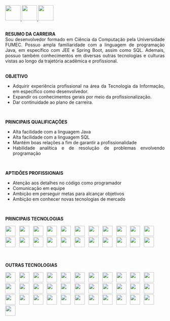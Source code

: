<a href="https://github.com/Edd002">
  <img src="https://cdn-icons-png.flaticon.com/512/733/733609.png" width="48px" height="48px">
</a>

<a href="mailto:edduarddollima@gmail.com">
  <img src="https://cdn-icons-png.flaticon.com/512/331/331389.png" width="48px" height="48px">
</a>

<a href="https://www.linkedin.com/in/eduardo-augusto-lima-pereira/">
  <img src="https://cdn-icons-png.flaticon.com/512/1384/1384014.png" width="48px" height="48px">
</a>

<br />
<br />

<div align="justify">
 
**RESUMO DA CARREIRA**
<br />
  Sou desenvolvedor formado em Ciência da Computação pela Universidade FUMEC. Possuo ampla familiaridade com a linguagem de programação Java, em específico com JEE e Spring Boot, assim como SQL. Ademais, possuo também conhecimentos em diversas outras tecnologias e culturas vistas ao longo da trajetória acadêmica e profissional.
<br /><br />

**OBJETIVO**
  - Adquirir experiência profissional na área da Tecnologia da Informação, em específico como desenvolvedor.
  - Expandir os conhecimentos gerais por meio da profissionalização.
  - Dar continuidade ao plano de carreira.
<br />

**PRINCIPAIS QUALIFICAÇÕES**
  - Alta facilidade com a linguagem Java
  - Alta facilidade com a linguagem SQL
  - Mantém boas relações a fim de garantir a profissionalidade
  - Habilidade analítica e de resolução de problemas envolvendo programação
<br />

**APTIDÕES PROFISSIONAIS**
- Atenção aos detalhes no código como programador
- Comunicação em equipe
- Ambição em perseguir metas para alcançar objetivos
- Ambição em conhecer novas tecnologias de mercado

</div>

<br />

**PRINCIPAIS TECNOLOGIAS**

<code><a href="https://www.java.com/pt-BR" rel="nofollow"><img height="32" src="https://cdn.iconscout.com/icon/free/png-512/java-60-1174953.png"></a></code>
&nbsp;
<code><a href="https://www.mysql.com" rel="nofollow"><img height="32" src="https://cdn.iconscout.com/icon/free/png-512/mysql-12-556000.png"></a></code>
&nbsp;
<code><a href="https://www.postgresql.org" rel="nofollow"><img height="32" src="https://cdn.icon-icons.com/icons2/2415/PNG/512/postgresql_plain_wordmark_logo_icon_146390.png"></a></code>
&nbsp;
<code><a href="https://www.h2database.com/html/main.html" rel="nofollow"><img height="32" src="https://avatars.githubusercontent.com/u/11459762?s=200&v=4"></a></code>
&nbsp;
<code><a href="https://github.com" rel="nofollow"><img height="32" src="https://cdn.iconscout.com/icon/free/png-512/github-84-436555.png"></a></code>
&nbsp;
<code><a href="https://www.eclipse.org" rel="nofollow"><img height="32" src="https://cdn.iconscout.com/icon/free/png-256/eclipse-14-282371.png"></a></code>
&nbsp;
<code><a href="https://spring.io" rel="nofollow"><img height="32" src="https://cdn.iconscout.com/icon/free/png-256/spring-16-283031.png"></a></code>
&nbsp;
<code><a href="https://swagger.io" rel="nofollow"><img height="32" src="https://avatars0.githubusercontent.com/u/7658037?v=3&s=200"></a></code>
&nbsp;
<code><a href="https://wicket.apache.org" rel="nofollow"><img height="32" src="https://iconape.com/wp-content/png_logo_vector/wicket-logo.png"></a></code>
&nbsp;
<code><a href="https://code.visualstudio.com" rel="nofollow"><img height="32" src="https://upload.wikimedia.org/wikipedia/commons/thumb/9/9a/Visual_Studio_Code_1.35_icon.svg/512px-Visual_Studio_Code_1.35_icon.svg.png"></a></code>
&nbsp;
<code><a href="https://flutter.dev" rel="nofollow"><img height="32" src="https://cdn.iconscout.com/icon/free/png-256/flutter-2038877-1720090.png"></a></code>
&nbsp;
<code><a href="https://dart.dev" rel="nofollow"><img height="32" src="https://upload.wikimedia.org/wikipedia/commons/7/7e/Dart-logo.png"></a></code>
&nbsp;
<code><a href="https://www.w3schools.com/html" rel="nofollow"><img height="32" src="https://cdn-icons-png.flaticon.com/512/5968/5968267.png"></a></code>
&nbsp;
<code><a href="https://www.w3schools.com/css" rel="nofollow"><img height="32" src="https://cdn-icons-png.flaticon.com/512/5968/5968242.png"></a></code>
&nbsp;
<code><a href="https://www.w3schools.com/js" rel="nofollow"><img height="32" src="https://cdn.iconscout.com/icon/free/png-512/javascript-2038874-1720087.png"></a></code>
&nbsp;
<code><a href="https://getbootstrap.com" rel="nofollow"><img height="32" src="https://cdn.iconscout.com/icon/free/png-256/bootstrap-6-1175203.png"></a></code>
&nbsp;
<code><a href="https://www.json.org/json-pt.html" rel="nofollow"><img height="32" src="https://cdn.iconscout.com/icon/premium/png-256-thumb/json-file-2330566-1950407.png"></a></code>
&nbsp;
<code><a href="https://www.postman.com" rel="nofollow"><img height="32" src="https://user-images.githubusercontent.com/2676579/34940598-17cc20f0-f9be-11e7-8c6d-f0190d502d64.png"></a></code>
&nbsp;
<code><a href="https://graylog.org/" rel="nofollow"><img height="32" src="https://cdn.worldvectorlogo.com/logos/graylog.svg"></a></code>
&nbsp;
<code><a href="https://www.linux.org" rel="nofollow"><img height="32" src="https://cdn.iconscout.com/icon/free/png-256/linux-21-1174928.png"></a></code>
&nbsp;
<code><a href="https://www.atlassian.com/br/software/jira" rel="nofollow"><img height="32" src="https://cdn.iconscout.com/icon/free/png-256/jira-282222.png"></a></code>
&nbsp;
<code><a href="https://azure.microsoft.com/pt-br/products/devops" rel="nofollow"><img height="32" src="https://user-images.githubusercontent.com/10860815/86916754-6b0c9380-c167-11ea-901b-78571ad4065d.png"></a></code>

<br />

**OUTRAS TECNOLOGIAS**

<code><a href="https://www.microsoft.com/pt-br/sql-server" rel="nofollow"><img height="32" src="https://cdn.iconscout.com/icon/free/png-512/sql-4-190807.png"></a></code>
&nbsp;
<code><a href="https://redis.io/" rel="nofollow"><img height="32" src="https://cdn4.iconfinder.com/data/icons/redis-2/1451/Untitled-2-512.png"></a></code>
&nbsp;
<code><a href="https://www.open-std.org/jtc1/sc22/wg14" rel="nofollow"><img height="32" src="https://cdn.iconscout.com/icon/free/png-512/c-57-1175191.png"></a></code>
&nbsp;
<code><a href="https://learn.microsoft.com/pt-br/dotnet/csharp" rel="nofollow"><img height="32" src="https://cdn.iconscout.com/icon/free/png-512/c-sharp-2-569585.png"></a></code>
&nbsp;
<code><a href="https://www.python.org" rel="nofollow"><img height="32" src="https://cdn.iconscout.com/icon/free/png-512/python-2-226051.png"></a></code>
&nbsp;
<code><a href="https://jupyter.org" rel="nofollow"><img height="32" src="https://upload.wikimedia.org/wikipedia/commons/thumb/3/38/Jupyter_logo.svg/207px-Jupyter_logo.svg.png"></a></code>
&nbsp;
<code><a href="https://www.uml.org" rel="nofollow"><img height="32" src="https://upload.wikimedia.org/wikipedia/commons/thumb/d/d5/UML_logo.svg/512px-UML_logo.svg.png"></a></code>
&nbsp;
<code><a href="https://subversion.apache.org" rel="nofollow"><img height="32" src="https://cdn.iconscout.com/icon/free/png-256/subversion-3521748-2945192.png"></a></code>
&nbsp;
<code><a href="https://www.docker.com" rel="nofollow"><img height="32" src="https://cdn-icons-png.flaticon.com/512/919/919853.png"></a></code>
&nbsp;
<code><a href="https://www.heroku.com" rel="nofollow"><img height="32" src="https://cdn-icons-png.flaticon.com/512/873/873120.png"></a></code>
&nbsp;
<code><a href="https://firebase.google.com" rel="nofollow"><img height="32" src="https://cdn.icon-icons.com/icons2/2107/PNG/512/file_type_firebase_icon_130606.png"></a></code>
&nbsp;
<code><a href="https://nodejs.org" rel="nofollow"><img height="32" src="https://cdn.iconscout.com/icon/free/png-512/nodejs-6-569582.png"></a></code>
&nbsp;
<code><a href="https://angular.io" rel="nofollow"><img height="32" src="https://cdn.iconscout.com/icon/free/png-512/angularjs-3-1175272.png"></a></code>
&nbsp;
<code><a href="https://jquery.com" rel="nofollow"><img height="32" src="https://cdn.iconscout.com/icon/free/png-256/jquery-10-1175155.png"></a></code>
&nbsp;
<code><a href="https://www.php.net" rel="nofollow"><img height="32" src="https://cdn.iconscout.com/icon/free/png-512/php-27-226042.png"></a></code>
&nbsp;
<code><a href="https://www.soapui.org" rel="nofollow"><img height="32" src="https://static1.smartbear.co/soapui/media/images/stories/homepage/features/soapui-logo.png"></a></code>
&nbsp;
<code><a href="https://www.microsoft.com" rel="nofollow"><img height="32" src="https://cdn.iconscout.com/icon/free/png-512/microsoft-office-722717.png"></a></code>
&nbsp;
<code><a href="https://powerbi.microsoft.com" rel="nofollow"><img height="32" src="https://upload.wikimedia.org/wikipedia/commons/thumb/c/c9/Power_bi_logo_black.svg/512px-Power_bi_logo_black.svg.png"></a></code>
&nbsp;
<code><a href="https://netbeans.apache.org" rel="nofollow"><img height="32" src="https://upload.wikimedia.org/wikipedia/commons/thumb/9/98/Apache_NetBeans_Logo.svg/416px-Apache_NetBeans_Logo.svg.png"></a></code>
&nbsp;
<code><a href="https://tomcat.apache.org" rel="nofollow"><img height="32" src="https://cdn.iconscout.com/icon/free/png-256/tomcat-2-1175085.png"></a></code>
&nbsp;
<code><a href="https://www.wildfly.org" rel="nofollow"><img height="32" src="https://design.jboss.org/wildfly/logo/final/wildfly_icon_256px.png"></a></code>
&nbsp;
<code><a href="https://ant.apache.org" rel="nofollow"><img height="32" src="https://upload.wikimedia.org/wikipedia/commons/thumb/2/2f/Apache-Ant-logo.svg/320px-Apache-Ant-logo.svg.png"></a></code>
&nbsp;
<code><a href="https://ionicframework.com" rel="nofollow"><img height="32" src="https://cdn.iconscout.com/icon/free/png-256/ionic-5-1175017.png"></a></code>
&nbsp;
<code><a href="https://www.typescriptlang.org" rel="nofollow"><img height="32" src="https://cdn.iconscout.com/icon/free/png-512/typescript-1174965.png"></a></code>
&nbsp;
<code><a href="https://www.android.com" rel="nofollow"><img height="32" src="https://cdn.iconscout.com/icon/free/png-256/android-247-1175275.png"></a></code>
&nbsp;
<code><a href="https://developer.android.com/studio" rel="nofollow"><img height="32" src="https://cdn.iconscout.com/icon/free/png-256/android-studio-3251591-2724643.png"></a></code>
&nbsp;
<code><a href="https://kotlinlang.org" rel="nofollow"><img height="32" src="https://upload.wikimedia.org/wikipedia/commons/7/74/Kotlin_Icon.png"></a></code>
&nbsp;
<code><a href="https://www.apple.com" rel="nofollow"><img height="32" src="https://cdn.iconscout.com/icon/free/png-256/apple-263-202445.png"></a></code>
&nbsp;
<code><a href="https://developer.apple.com/xcode" rel="nofollow"><img height="32" src="https://cdn.icon-icons.com/icons2/3053/PNG/512/xcode_macos_bigsur_icon_189539.png"></a></code>
&nbsp;
<code><a href="https://www.swift.com" rel="nofollow"><img height="32" src="https://cdn.iconscout.com/icon/free/png-256/swift-21-1175088.png"></a></code>
&nbsp;
<code><a href="https://www.xml.com" rel="nofollow"><img height="32" src="https://cdn.iconscout.com/icon/free/png-256/xml-file-2330558-1950399.png"></a></code>
&nbsp;
<code><a href="https://miro.com" rel="nofollow"><img height="32" src="https://cdn.iconscout.com/icon/premium/png-256-thumb/miro-3567784-2984008.png"></a></code>
&nbsp;
<code><a href="https://www.virtualbox.org" rel="nofollow"><img height="32" src="https://cdn.iconscout.com/icon/free/png-256/virtualbox-282903.png"></a></code>
&nbsp;
<code><a href="https://www.redmine.org" rel="nofollow"><img height="32" src="https://e7.pngegg.com/pngimages/305/131/png-clipart-redmine-installation-issue-tracking-system-project-management-open-source-software-github-logo-project-management.png"></a></code>
